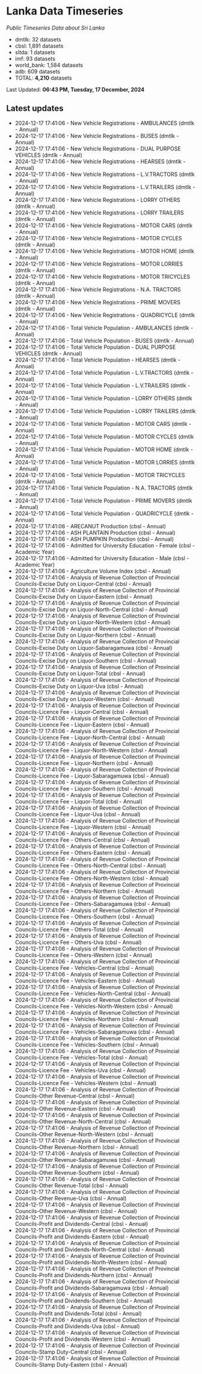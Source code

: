 # Lanka Data Timeseries
*Public Timeseries Data about Sri Lanka*

* dmtlk: 32 datasets
* cbsl: 1,891 datasets
* sltda: 1 datasets
* imf: 93 datasets
* world_bank: 1,584 datasets
* adb: 609 datasets
* TOTAL: **4,210** datasets

Last Updated: **06:43 PM, Tuesday, 17 December, 2024**

## Latest updates

* 2024-12-17 17:41:06 - New Vehicle Registrations - AMBULANCES (dmtlk - Annual)
* 2024-12-17 17:41:06 - New Vehicle Registrations - BUSES (dmtlk - Annual)
* 2024-12-17 17:41:06 - New Vehicle Registrations - DUAL PURPOSE VEHICLES (dmtlk - Annual)
* 2024-12-17 17:41:06 - New Vehicle Registrations - HEARSES (dmtlk - Annual)
* 2024-12-17 17:41:06 - New Vehicle Registrations - L.V.TRACTORS (dmtlk - Annual)
* 2024-12-17 17:41:06 - New Vehicle Registrations - L.V.TRAILERS (dmtlk - Annual)
* 2024-12-17 17:41:06 - New Vehicle Registrations - LORRY OTHERS (dmtlk - Annual)
* 2024-12-17 17:41:06 - New Vehicle Registrations - LORRY TRAILERS (dmtlk - Annual)
* 2024-12-17 17:41:06 - New Vehicle Registrations - MOTOR CARS (dmtlk - Annual)
* 2024-12-17 17:41:06 - New Vehicle Registrations - MOTOR CYCLES (dmtlk - Annual)
* 2024-12-17 17:41:06 - New Vehicle Registrations - MOTOR HOME (dmtlk - Annual)
* 2024-12-17 17:41:06 - New Vehicle Registrations - MOTOR LORRIES (dmtlk - Annual)
* 2024-12-17 17:41:06 - New Vehicle Registrations - MOTOR TRICYCLES (dmtlk - Annual)
* 2024-12-17 17:41:06 - New Vehicle Registrations - N.A. TRACTORS (dmtlk - Annual)
* 2024-12-17 17:41:06 - New Vehicle Registrations - PRIME MOVERS (dmtlk - Annual)
* 2024-12-17 17:41:06 - New Vehicle Registrations - QUADRICYCLE (dmtlk - Annual)
* 2024-12-17 17:41:06 - Total Vehicle Population - AMBULANCES (dmtlk - Annual)
* 2024-12-17 17:41:06 - Total Vehicle Population - BUSES (dmtlk - Annual)
* 2024-12-17 17:41:06 - Total Vehicle Population - DUAL PURPOSE VEHICLES (dmtlk - Annual)
* 2024-12-17 17:41:06 - Total Vehicle Population - HEARSES (dmtlk - Annual)
* 2024-12-17 17:41:06 - Total Vehicle Population - L.V.TRACTORS (dmtlk - Annual)
* 2024-12-17 17:41:06 - Total Vehicle Population - L.V.TRAILERS (dmtlk - Annual)
* 2024-12-17 17:41:06 - Total Vehicle Population - LORRY OTHERS (dmtlk - Annual)
* 2024-12-17 17:41:06 - Total Vehicle Population - LORRY TRAILERS (dmtlk - Annual)
* 2024-12-17 17:41:06 - Total Vehicle Population - MOTOR CARS (dmtlk - Annual)
* 2024-12-17 17:41:06 - Total Vehicle Population - MOTOR CYCLES (dmtlk - Annual)
* 2024-12-17 17:41:06 - Total Vehicle Population - MOTOR HOME (dmtlk - Annual)
* 2024-12-17 17:41:06 - Total Vehicle Population - MOTOR LORRIES (dmtlk - Annual)
* 2024-12-17 17:41:06 - Total Vehicle Population - MOTOR TRICYCLES (dmtlk - Annual)
* 2024-12-17 17:41:06 - Total Vehicle Population - N.A. TRACTORS (dmtlk - Annual)
* 2024-12-17 17:41:06 - Total Vehicle Population - PRIME MOVERS (dmtlk - Annual)
* 2024-12-17 17:41:06 - Total Vehicle Population - QUADRICYCLE (dmtlk - Annual)
* 2024-12-17 17:41:06 - ARECANUT Production (cbsl - Annual)
* 2024-12-17 17:41:06 - ASH PLANTAIN Production (cbsl - Annual)
* 2024-12-17 17:41:06 - ASH PUMPKIN Production (cbsl - Annual)
* 2024-12-17 17:41:06 - Admitted for University Education - Female (cbsl - Academic Year)
* 2024-12-17 17:41:06 - Admitted for University Education - Male (cbsl - Academic Year)
* 2024-12-17 17:41:06 - Agriculture Volume Index (cbsl - Annual)
* 2024-12-17 17:41:06 - Analysis of Revenue Collection of Provincial Councils-Excise Duty on Liquor-Central (cbsl - Annual)
* 2024-12-17 17:41:06 - Analysis of Revenue Collection of Provincial Councils-Excise Duty on Liquor-Eastern (cbsl - Annual)
* 2024-12-17 17:41:06 - Analysis of Revenue Collection of Provincial Councils-Excise Duty on Liquor-North-Central (cbsl - Annual)
* 2024-12-17 17:41:06 - Analysis of Revenue Collection of Provincial Councils-Excise Duty on Liquor-North-Western (cbsl - Annual)
* 2024-12-17 17:41:06 - Analysis of Revenue Collection of Provincial Councils-Excise Duty on Liquor-Northern (cbsl - Annual)
* 2024-12-17 17:41:06 - Analysis of Revenue Collection of Provincial Councils-Excise Duty on Liquor-Sabaragamuwa (cbsl - Annual)
* 2024-12-17 17:41:06 - Analysis of Revenue Collection of Provincial Councils-Excise Duty on Liquor-Southern (cbsl - Annual)
* 2024-12-17 17:41:06 - Analysis of Revenue Collection of Provincial Councils-Excise Duty on Liquor-Total (cbsl - Annual)
* 2024-12-17 17:41:06 - Analysis of Revenue Collection of Provincial Councils-Excise Duty on Liquor-Uva (cbsl - Annual)
* 2024-12-17 17:41:06 - Analysis of Revenue Collection of Provincial Councils-Excise Duty on Liquor-Western (cbsl - Annual)
* 2024-12-17 17:41:06 - Analysis of Revenue Collection of Provincial Councils-Licence Fee - Liquor-Central (cbsl - Annual)
* 2024-12-17 17:41:06 - Analysis of Revenue Collection of Provincial Councils-Licence Fee - Liquor-Eastern (cbsl - Annual)
* 2024-12-17 17:41:06 - Analysis of Revenue Collection of Provincial Councils-Licence Fee - Liquor-North-Central (cbsl - Annual)
* 2024-12-17 17:41:06 - Analysis of Revenue Collection of Provincial Councils-Licence Fee - Liquor-North-Western (cbsl - Annual)
* 2024-12-17 17:41:06 - Analysis of Revenue Collection of Provincial Councils-Licence Fee - Liquor-Northern (cbsl - Annual)
* 2024-12-17 17:41:06 - Analysis of Revenue Collection of Provincial Councils-Licence Fee - Liquor-Sabaragamuwa (cbsl - Annual)
* 2024-12-17 17:41:06 - Analysis of Revenue Collection of Provincial Councils-Licence Fee - Liquor-Southern (cbsl - Annual)
* 2024-12-17 17:41:06 - Analysis of Revenue Collection of Provincial Councils-Licence Fee - Liquor-Total (cbsl - Annual)
* 2024-12-17 17:41:06 - Analysis of Revenue Collection of Provincial Councils-Licence Fee - Liquor-Uva (cbsl - Annual)
* 2024-12-17 17:41:06 - Analysis of Revenue Collection of Provincial Councils-Licence Fee - Liquor-Western (cbsl - Annual)
* 2024-12-17 17:41:06 - Analysis of Revenue Collection of Provincial Councils-Licence Fee - Others-Central (cbsl - Annual)
* 2024-12-17 17:41:06 - Analysis of Revenue Collection of Provincial Councils-Licence Fee - Others-Eastern (cbsl - Annual)
* 2024-12-17 17:41:06 - Analysis of Revenue Collection of Provincial Councils-Licence Fee - Others-North-Central (cbsl - Annual)
* 2024-12-17 17:41:06 - Analysis of Revenue Collection of Provincial Councils-Licence Fee - Others-North-Western (cbsl - Annual)
* 2024-12-17 17:41:06 - Analysis of Revenue Collection of Provincial Councils-Licence Fee - Others-Northern (cbsl - Annual)
* 2024-12-17 17:41:06 - Analysis of Revenue Collection of Provincial Councils-Licence Fee - Others-Sabaragamuwa (cbsl - Annual)
* 2024-12-17 17:41:06 - Analysis of Revenue Collection of Provincial Councils-Licence Fee - Others-Southern (cbsl - Annual)
* 2024-12-17 17:41:06 - Analysis of Revenue Collection of Provincial Councils-Licence Fee - Others-Total (cbsl - Annual)
* 2024-12-17 17:41:06 - Analysis of Revenue Collection of Provincial Councils-Licence Fee - Others-Uva (cbsl - Annual)
* 2024-12-17 17:41:06 - Analysis of Revenue Collection of Provincial Councils-Licence Fee - Others-Western (cbsl - Annual)
* 2024-12-17 17:41:06 - Analysis of Revenue Collection of Provincial Councils-Licence Fee - Vehicles-Central (cbsl - Annual)
* 2024-12-17 17:41:06 - Analysis of Revenue Collection of Provincial Councils-Licence Fee - Vehicles-Eastern (cbsl - Annual)
* 2024-12-17 17:41:06 - Analysis of Revenue Collection of Provincial Councils-Licence Fee - Vehicles-North-Central (cbsl - Annual)
* 2024-12-17 17:41:06 - Analysis of Revenue Collection of Provincial Councils-Licence Fee - Vehicles-North-Western (cbsl - Annual)
* 2024-12-17 17:41:06 - Analysis of Revenue Collection of Provincial Councils-Licence Fee - Vehicles-Northern (cbsl - Annual)
* 2024-12-17 17:41:06 - Analysis of Revenue Collection of Provincial Councils-Licence Fee - Vehicles-Sabaragamuwa (cbsl - Annual)
* 2024-12-17 17:41:06 - Analysis of Revenue Collection of Provincial Councils-Licence Fee - Vehicles-Southern (cbsl - Annual)
* 2024-12-17 17:41:06 - Analysis of Revenue Collection of Provincial Councils-Licence Fee - Vehicles-Total (cbsl - Annual)
* 2024-12-17 17:41:06 - Analysis of Revenue Collection of Provincial Councils-Licence Fee - Vehicles-Uva (cbsl - Annual)
* 2024-12-17 17:41:06 - Analysis of Revenue Collection of Provincial Councils-Licence Fee - Vehicles-Western (cbsl - Annual)
* 2024-12-17 17:41:06 - Analysis of Revenue Collection of Provincial Councils-Other Revenue-Central (cbsl - Annual)
* 2024-12-17 17:41:06 - Analysis of Revenue Collection of Provincial Councils-Other Revenue-Eastern (cbsl - Annual)
* 2024-12-17 17:41:06 - Analysis of Revenue Collection of Provincial Councils-Other Revenue-North-Central (cbsl - Annual)
* 2024-12-17 17:41:06 - Analysis of Revenue Collection of Provincial Councils-Other Revenue-North-Western (cbsl - Annual)
* 2024-12-17 17:41:06 - Analysis of Revenue Collection of Provincial Councils-Other Revenue-Northern (cbsl - Annual)
* 2024-12-17 17:41:06 - Analysis of Revenue Collection of Provincial Councils-Other Revenue-Sabaragamuwa (cbsl - Annual)
* 2024-12-17 17:41:06 - Analysis of Revenue Collection of Provincial Councils-Other Revenue-Southern (cbsl - Annual)
* 2024-12-17 17:41:06 - Analysis of Revenue Collection of Provincial Councils-Other Revenue-Total (cbsl - Annual)
* 2024-12-17 17:41:06 - Analysis of Revenue Collection of Provincial Councils-Other Revenue-Uva (cbsl - Annual)
* 2024-12-17 17:41:06 - Analysis of Revenue Collection of Provincial Councils-Other Revenue-Western (cbsl - Annual)
* 2024-12-17 17:41:06 - Analysis of Revenue Collection of Provincial Councils-Profit and Dividends-Central (cbsl - Annual)
* 2024-12-17 17:41:06 - Analysis of Revenue Collection of Provincial Councils-Profit and Dividends-Eastern (cbsl - Annual)
* 2024-12-17 17:41:06 - Analysis of Revenue Collection of Provincial Councils-Profit and Dividends-North-Central (cbsl - Annual)
* 2024-12-17 17:41:06 - Analysis of Revenue Collection of Provincial Councils-Profit and Dividends-North-Western (cbsl - Annual)
* 2024-12-17 17:41:06 - Analysis of Revenue Collection of Provincial Councils-Profit and Dividends-Northern (cbsl - Annual)
* 2024-12-17 17:41:06 - Analysis of Revenue Collection of Provincial Councils-Profit and Dividends-Sabaragamuwa (cbsl - Annual)
* 2024-12-17 17:41:06 - Analysis of Revenue Collection of Provincial Councils-Profit and Dividends-Southern (cbsl - Annual)
* 2024-12-17 17:41:06 - Analysis of Revenue Collection of Provincial Councils-Profit and Dividends-Total (cbsl - Annual)
* 2024-12-17 17:41:06 - Analysis of Revenue Collection of Provincial Councils-Profit and Dividends-Uva (cbsl - Annual)
* 2024-12-17 17:41:06 - Analysis of Revenue Collection of Provincial Councils-Profit and Dividends-Western (cbsl - Annual)
* 2024-12-17 17:41:06 - Analysis of Revenue Collection of Provincial Councils-Stamp Duty-Central (cbsl - Annual)
* 2024-12-17 17:41:06 - Analysis of Revenue Collection of Provincial Councils-Stamp Duty-Eastern (cbsl - Annual)